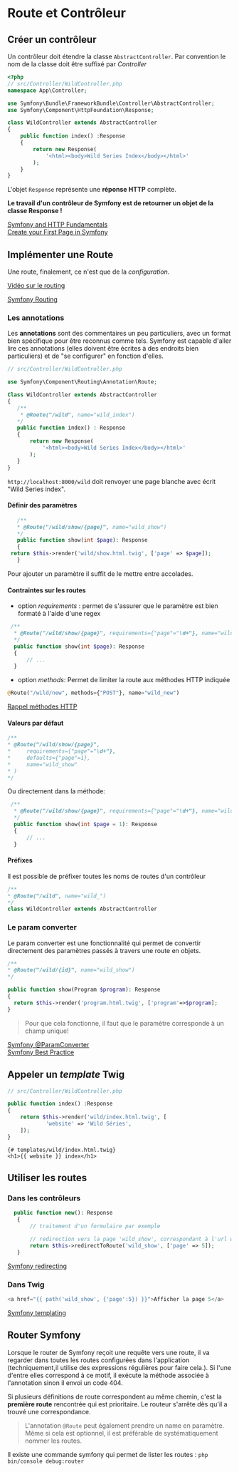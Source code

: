 # Route et Contrôleur

## Créer un contrôleur

Un contrôleur doit étendre la classe `AbstractController`.
Par convention le nom de la classe doit être suffixé par *Controller*

```php
<?php
// src/Controller/WildController.php
namespace App\Controller;

use Symfony\Bundle\FrameworkBundle\Controller\AbstractController;
use Symfony\Component\HttpFoundation\Response;

class WildController extends AbstractController
{
    public function index() :Response
    {
        return new Response(
            '<html><body>Wild Series Index</body></html>'
        );
    }
}
```

L'objet `Response` représente une **réponse HTTP** complète.

**Le travail d'un contrôleur de Symfony est de retourner un objet de la classe Response !**

[Symfony and HTTP Fundamentals](https://symfony.com/doc/4.4/introduction/http_fundamentals.html)  
[Create your First Page in Symfony](https://symfony.com/doc/4.4/page_creation.html)

## Implémenter une Route

Une route, finalement, ce n'est que de la *configuration*.

[Vidéo sur le routing](https://symfonycasts.com/screencast/symfony/route-controller)

[Symfony Routing](https://symfony.com/doc/4.4/routing.html)  

### Les annotations

Les **annotations** sont des commentaires un peu particuliers, avec un format bien spécifique pour être reconnus comme tels. Symfony est capable d'aller lire ces annotations (elles doivent être écrites à des endroits bien particuliers) et de "se configurer" en fonction d'elles.

 ```php
// src/Controller/WildController.php

use Symfony\Component\Routing\Annotation\Route;

Class WildController extends AbstractController
{
    /**
     * @Route("/wild", name="wild_index")
    */
    public function index() : Response
    {
        return new Response(
            '<html><body>Wild Series Index</body></html>'
        );
    }
}
```

`http://localhost:8000/wild` doit renvoyer une page blanche avec écrit "Wild Series index".

#### Définir des paramètres

```php
   /**
   * @Route("/wild/show/{page}", name="wild_show")
   */
   public function show(int $page): Response
   {
 return $this->render('wild/show.html.twig', ['page' => $page]);
   }
```

Pour ajouter un paramètre il suffit de le mettre entre accolades.

#### Contraintes sur les routes

- option *requirements* : permet de s'assurer que le paramètre est bien formaté à l'aide d'une regex

```php
 /**
  * @Route("/wild/show/{page}", requirements={"page"="\d+"}, name="wild_show")
  */
  public function show(int $page): Response
  {
      // ...
  }
```

- option *methods*: Permet de limiter la route aux méthodes HTTP indiquée

```php
@Route("/wild/new", methods={"POST"}, name="wild_new")
```

[Rappel méthodes HTTP](https://fr.wikipedia.org/wiki/Hypertext_Transfer_Protocol#M%C3%A9thodes)

#### Valeurs par défaut

```php
/**
* @Route("/wild/show/{page}",
*     requirements={"page"="\d+"},
*     defaults={"page"=1},
*     name="wild_show"
* )
*/
```

Ou directement dans la méthode:

```php
 /**
  * @Route("/wild/show/{page}", requirements={"page"="\d+"}, name="wild_show")
  */
  public function show(int $page = 1): Response
  {
      // ...
  }
  ```

#### Préfixes

Il est possible de préfixer toutes les noms de routes d'un contrôleur

```php
/**
* @Route("/wild", name="wild_")
*/
class WildController extends AbstractController
```

### Le param converter

Le param converter est une fonctionnalité qui permet de convertir directement des paramètres passés à travers une route en objets.

```php
/**
* @Route("/wild/{id}", name="wild_show")
*/

public function show(Program $program): Response
{
  return $this->render('program.html.twig', ['program'=>$program];
}
```

> Pour que cela fonctionne, il faut que le paramètre corresponde à un champ unique!

[Symfony @ParamConverter](https://symfony.com/doc/curent/bundles/SensioFrameworkExtraBundle/annotations/converters.html)  
[Symfony Best Practice](https://symfony.com/doc/4.4/best_practices.html#use-paramconverters-if-they-are-convenient)

## Appeler un *template* Twig

```php
// src/Controller/WildController.php

public function index() :Response
{
    return $this->render('wild/index.html.twig', [
            'website' => 'Wild Séries',
    ]);
}
```

```twig
{# templates/wild/index.html.twig}
<h1>{{ website }} index</h1>
```

## Utiliser les routes

### Dans les contrôleurs

```php
  public function new(): Response
   {
       // traitement d'un formulaire par exemple

       // redirection vers la page 'wild_show', correspondant à l'url wild/show/5
       return $this->redirectToRoute('wild_show', ['page' => 5]);
   }
```

[Symfony redirecting](https://symfony.com/doc/4.4/controller.html#redirecting)

### Dans Twig

```php
<a href="{{ path('wild_show', {'page':5}) }}">Afficher la page 5</a>
```

[Symfony templating](http://symfony.com/doc/4.4/templating.html#linking-to-pages)

## Router Symfony

Lorsque le router de Symfony reçoit une requête vers une route, il va regarder dans toutes les routes configurées dans l'application (techniquement,il utilise des expressions régulières pour faire cela.). Si l'une d'entre elles correspond à ce motif, il exécute la méthode associée à l'annotation sinon il envoi un code  404.

Si plusieurs définitions de route correspondent au même chemin, c'est la **première route** rencontrée qui est prioritaire. Le routeur s'arrête dès qu'il a trouvé une correspondance.

> L'annotation `@Route` peut également prendre un name en paramètre. Même si cela est optionnel, il est préférable de  systématiquement nommer les routes.

Il existe une commande symfony qui permet de lister les routes : `php bin/console debug:router`
